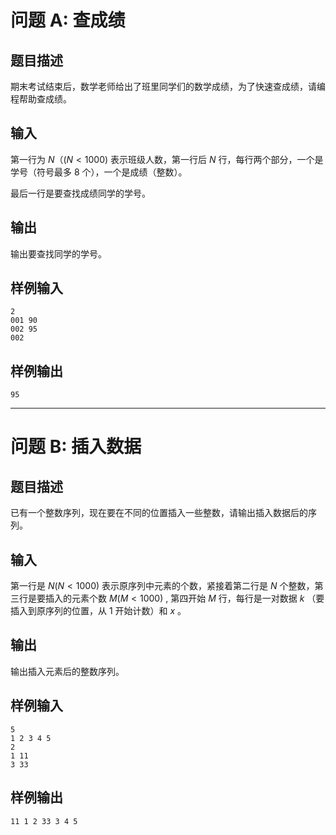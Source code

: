 # 问题 A: 查成绩

## 题目描述
期末考试结束后，数学老师给出了班里同学们的数学成绩，为了快速查成绩，请编程帮助查成绩。

## 输入
第一行为 $N（(N<1000)$ 表示班级人数，第一行后 $N$ 行，每行两个部分，一个是学号（符号最多 $8$ 个），一个是成绩（整数）。

最后一行是要查找成绩同学的学号。

## 输出
输出要查找同学的学号。

## 样例输入
```
2
001 90
002 95
002
```

## 样例输出
```
95
```

---
# 问题 B: 插入数据

## 题目描述
已有一个整数序列，现在要在不同的位置插入一些整数，请输出插入数据后的序列。

## 输入
第一行是 $N(N<1000)$ 表示原序列中元素的个数，紧接着第二行是 $N$ 个整数，第三行是要插入的元素个数 $M(M<1000)$ , 第四开始 $M$ 行，每行是一对数据 $k$ （要插入到原序列的位置，从 $1$ 开始计数）和 $x$ 。

## 输出
输出插入元素后的整数序列。

## 样例输入
```
5
1 2 3 4 5
2
1 11
3 33
```

## 样例输出
```
11 1 2 33 3 4 5
```
